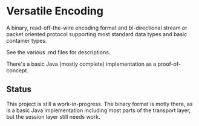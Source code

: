 Versatile Encoding
==================

A binary, read-off-the-wire encoding format and bi-directional stream or packet oriented protocol supporting most standard data types and basic container types.

See the various .md files for descriptions.

There's a basic Java (mostly complete) implementation as a proof-of-concept.

Status
------

This project is still a work-in-progress. The binary format is motly there, as is a basic Java implementation including most parts of the transport layer, but the session layer still needs work.

